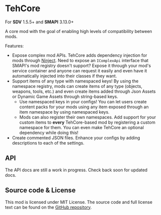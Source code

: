 # TehCore

For **SDV** 1.5.5+ and **SMAPI** 3.13.0+

A core mod with the goal of enabling high levels of compatibility between mods.

Features:

- Expose complex mod APIs. TehCore adds dependency injection for mods through [Ninject]. Need to
  expose an `IComplexApi` interface that SMAPI's mod registry doesn't support? Expose it through
  your mod's service container and anyone can request it easily and even have it automatically
  injected into their classes if they want.
- Support items of any type with namespaced keys! By using the namespace registry, mods can create
  items of any type (objects, weapons, tools, etc.) and even create items added through Json Assets
  or Dynamic Game Assets through string-based keys.
  - Use namespaced keys in your configs! You can let users create content packs for your mods using
    any item exposed through an item namespace by using namespaced keys.
  - Mods can also register their own namespaces. Add support for your custom items to **every**
    TehCore-based mod by registering a custom namespace for them. You can even make TehCore an
    optional dependency while doing this!
- Create commented JSON files. Enhance your configs by adding descriptions to each of the settings.

## API

The API docs are still a work in progress. Check back soon for updated docs.

## Source code & License

This mod is licensed under MIT License. The source code and full license text can be found on the [GitHub repository][github repo].

[ninject]: https://github.com/ninject/ninject/wiki
[github repo]: ../../
